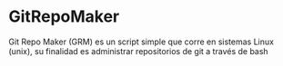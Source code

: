# GitRepoMaker
Git Repo Maker (GRM) es un script simple que corre en sistemas Linux (unix), su finalidad es administrar repositorios de git a través de bash
